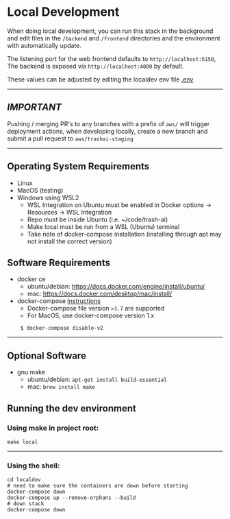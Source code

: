 # Local Development

When doing local development, you can run this stack in the background and
edit files in the `/backend` and `/frontend` directories and the environment
with automatically update.

The listening port for the web frontend defaults to `http://localhost:5150`,
The backend is exposed via `http://localhost:4000` by default.

These values can be adjusted by editing the localdev env file [.env](../localdev/.env)

---

## _*IMPORTANT*_

Pushing / merging PR's to any branches with a prefix of `aws/` will
trigger deployment actions, when developing locally, create a new branch
and submit a pull request to `aws/trashai-staging`

---

## Operating System Requirements

-   Linux
-   MacOS (testing)
-   Windows using WSL2
    -   WSL Integration on Ubuntu must be enabled in Docker options -> Resources -> WSL Integration
    -   Repo must be inside Ubuntu (i.e. ~/code/trash-ai)
    -   Make local must be run from a WSL (Ubuntu) terminal
    -   Take note of docker-compose installation (installing through apt may not install the correct version)

## Software Requirements

-   docker ce
    -   ubuntu/debian: https://docs.docker.com/engine/install/ubuntu/
    -   mac: https://docs.docker.com/desktop/mac/install/
- docker-compose [Instructions](https://docs.docker.com/compose/install/)
    - Docker-compose file version `>3.7` are supported
    - For MacOS, use docker-compose version 1.x
    ```shell
     $ docker-compose disable-v2
     ```

---

## Optional Software

-   gnu make
    -   ubuntu/debian: `apt-get install build-essential`
    -   mac: `brew install make`

## Running the dev environment

### Using make in project root:

```
make local
```

---

### Using the shell:

```
cd localdev
# need to make sure the containers are down before starting
docker-compose down
docker-compose up --remove-orphans --build
# down stack
docker-compose down
```
